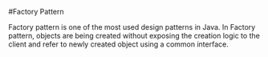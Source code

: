 #Factory Pattern

Factory pattern is one of the most used design patterns in Java. 
In Factory pattern, objects are being created without exposing the creation logic to the client and refer to newly created object using a common interface.

